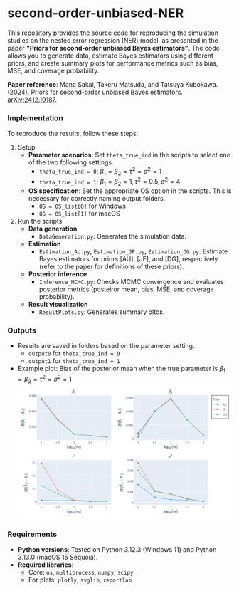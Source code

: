 # second-order-unbiased-NER

This repository provides the source code for reproducing the simulation studies on the nested error regression (NER) model, as presented in the paper **"Priors for second-order unbiased Bayes estimators"**. The code allows you to generate data, estimate Bayes estimators using different priors, and create summary plots for performance metrics such as bias, MSE, and coverage probability.

**Paper reference**:  Mana Sakai, Takeru Matsuda, and Tatsuya Kubokawa. (2024). Priors for second-order unbiased Bayes estimators. [arXiv:2412.19187](https://arxiv.org/abs/2412.19187).

### Implementation

To reproduce the results, follow these steps:
1. Setup
   - **Parameter scenarios**: Set `theta_true_ind` in the scripts to select one of the two following settings.
     - `theta_true_ind = 0`: $\beta_{1}=\beta_{2}=\tau^{2}=\sigma^{2}=1$
     - `theta_true_ind = 1`: $\beta_{1}=\beta_{2}=1, \tau^{2}=0.5, \sigma^{2}=4$
   - **OS specification**: Set the appropriate OS option in the scripts. This is necessary for correctly naming output folders.
     - `OS = OS_list[0]` for Windows
     - `OS = OS_list[1]` for macOS
1. Run the scripts
   - **Data generation**
     - `DataGeneration.py`: Generates the simulation data.
   - **Estimation**
     - `Estimation_AU.py`, `Estimation_JF.py`, `Estimation_DG.py`: Estimate Bayes estimators for priors [AU], [JF], and [DG], respectively (refer to the paper for definitions of these priors).
   - **Posterior inference**
     - `Inference_MCMC.py`: Checks MCMC convergence and evaluates posterior metrics (posteiror mean, bias, MSE, and coverage probability).
   - **Result visualization**
     - `ResultPlots.py`: Generates summary pltos.

### Outputs

- Results are saved in folders based on the parameter setting.
  - `output0` for `theta_true_ind = 0`
  - `output1` for `theta_true_ind = 1`
- Example plot: Bias of the posterior mean when the true parameter is $\beta_{1}=\beta_{2}=\tau^{2}=\sigma^{2}=1$
    ![Bias](./Figures/Bias_summary.png)

### Requirements

- **Python versions**: Tested on Python 3.12.3 (Windows 11) and Python 3.13.0 (macOS 15 Sequoia).
- **Required libraries**:
  - Core: `os`, `multiprocess`, `numpy`, `scipy`
  - For plots: `plotly`, `svglib`, `reportlab`
